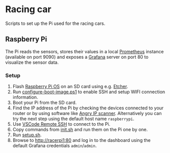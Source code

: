 # Racing car

Scripts to set up the Pi used for the racing cars.

## Raspberry Pi

The Pi reads the sensors, stores their values in a local [Prometheus](https://prometheus.io/) instance (available on port 9090) and exposes a [Grafana](https://grafana.com/) server on port 80 to visualize the sensor data.

### Setup

1. Flash [Raspberry Pi OS](https://www.raspberrypi.org/downloads/raspberry-pi-os/) on an SD card using e.g. [Etcher](https://www.balena.io/etcher/).
1. Run [configure-boot-image.ps1](raspi/configure-boot-image.ps1) to enable SSH and setup WIFI connection information.
1. Boot your Pi from the SD card.
1. Find the IP address of the Pi by checking the devices connected to your router or by using software like [Angry IP scanner](https://angryip.org/). Alternatively you can try the next step using the default host name `raspberrypi`.
1. Use [VSCode Remote SSH](https://code.visualstudio.com/docs/remote/ssh) to connect to the Pi.
1. Copy commands from [init.sh](raspi/init.sh) and run them on the Pi one by one.
1. Run [setup.sh](raspi/setup.sh).
1. Browse to [http://racerpi1:80](http://racerpi1) and log in to the dashboard using the default Grafana credentials `admin`/`admin`.
